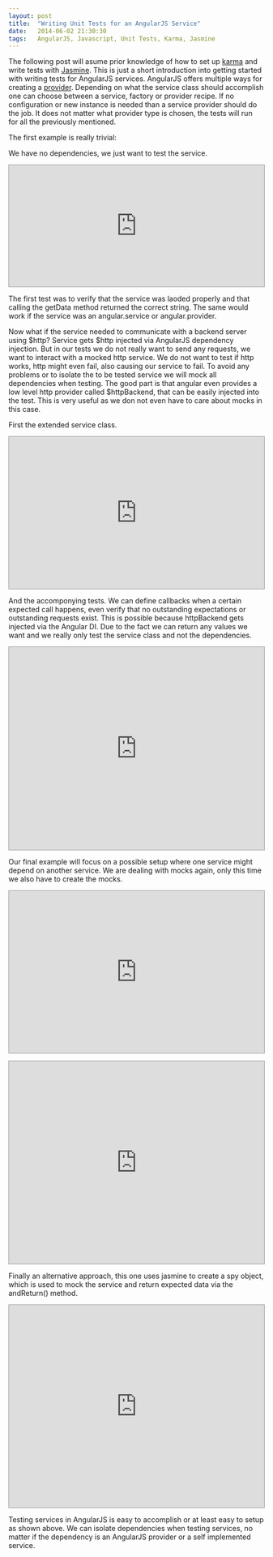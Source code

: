 ```yaml
---
layout: post
title:  "Writing Unit Tests for an AngularJS Service"
date:   2014-06-02 21:30:30
tags:   AngularJS, Javascript, Unit Tests, Karma, Jasmine
---
```


The following post will asume prior knowledge of how to set up [karma](http://karma-runner.github.io/0.12/index.html) and write tests with [Jasmine](http://jasmine.github.io/).
This is just a short introduction into getting started with writing tests for AngularJS services. 
AngularJS offers multiple ways for creating a [provider](https://docs.angularjs.org/guide/providers).
Depending on what the service class should accomplish one can choose between a service, factory or provider recipe. If no configuration or new instance is needed than a service provider should do the job.
It does not matter what provider type is chosen, the tests will run for all the previously mentioned.

The first example is really trivial:

We have no dependencies, we just want to test the service.

<p><iframe style="border: 1px solid #999; width: 100%; height: 240px; background-color: #fff;" src="http://embed.plnkr.co/A0Q8FiibMwEMr1qoxm31/script.js" height="240" width="320" allowfullscreen="allowfullscreen" frameborder="0"></iframe></p>
	
The first test was to verify that the service was laoded properly and that calling the getData method returned the correct string.
The same would work if the service was an angular.service or angular.provider.

Now what if the service needed to communicate with a backend server using $http? Service gets $http injected via AngularJS dependency injection.
But in our tests we do not really want to send any requests, we want to interact with a mocked http service. We do not want to test if http works, http might even fail, also causing our service to fail.
To avoid any problems or to isolate the to be tested service we will mock all dependencies when testing.
The good part is that angular even provides a low level http provider called $httpBackend, that can be easily injected into the test.
This is very useful as we don not even have to care about mocks in this case.

First the extended service class.

<p><iframe style="border: 1px solid #999; width: 100%; height: 300px; background-color: #fff;" src="http://embed.plnkr.co/E4Snya7H3CMK4sQwrlqJ/script.js" height="300" width="320" allowfullscreen="allowfullscreen" frameborder="0"></iframe></p>
	

And the accomponying tests. We can define callbacks when a certain expected call happens, even verify that no outstanding expectations or outstanding requests exist. This is possible because httpBackend gets injected via the Angular DI.
Due to the fact we can return any values we want and we really only test the service class and not the dependencies.

<p><iframe style="border: 1px solid #999; width: 100%; height: 400px; background-color: #fff;" src="http://embed.plnkr.co/E4Snya7H3CMK4sQwrlqJ/test.js" height="160" width="320" allowfullscreen="allowfullscreen" frameborder="0"></iframe></p>
	

Our final example will focus on a possible setup where one service might depend on another service.
We are dealing with mocks again, only this time we also have to create the mocks.

<p><iframe style="border: 1px solid #999; width: 100%; height: 320px; background-color: #fff;" src="http://embed.plnkr.co/MbmitpMfiSbdZebnUMWq/script.js" height="320" width="320" allowfullscreen="allowfullscreen" frameborder="0"></iframe></p>

<p><iframe style="border: 1px solid #999; width: 100%; height: 400px; background-color: #fff;" src="http://embed.plnkr.co/MbmitpMfiSbdZebnUMWq/test.js" height="400" width="320" allowfullscreen="allowfullscreen" frameborder="0"></iframe></p>

Finally an alternative approach, this one uses jasmine to create a spy object, which is used to mock the service and return expected data via the andReturn() method.

<p><iframe style="border: 1px solid #999; width: 100%; height: 400px; background-color: #fff;" src="http://embed.plnkr.co/tleSYIhjU7dZSkWvwhwv/test.js" height="400" width="320" allowfullscreen="allowfullscreen" frameborder="0"></iframe></p>

Testing services in AngularJS is easy to accomplish or at least easy to setup as shown above. We can isolate dependencies when testing services, no matter if the dependency is an AngularJS provider or a self implemented service. 
